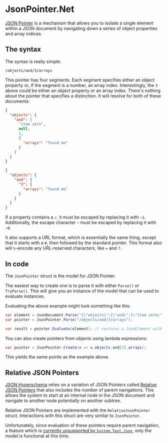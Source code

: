 # JsonPointer<nsp>.Net

[JSON Pointer](https://tools.ietf.org/html/rfc6901) is a mechanism that allows you to isolate a single element within a JSON document by navigating down a series of object properties and array indices.

## The syntax

The syntax is really simple:

```
/objects/and/3/arrays
```

This pointer has four segments.  Each segment specifies either an object property or, if the segment is a number, an array index.  Interestingly, the `3` above could be either an object property *or* an array index.  There's nothing about the pointer that specifies a distinction.  It will resolve for both of these documents:

```json
{
  "objects": {
    "and": [
      "item zero",
      null,
      2,
      {
        "arrays": "found me"
      }
    ]
  }
}

{
  "objects": {
    "and": {
      "3": {
        "arrays": "found me"
      }
    }
  }
}
```

If a property contains a `/`, it must be escaped by replacing it with `~1`.  Additionally, the escape character `~` must be escaped by replacing it with `~0`.

It also supports a URL format, which is essentially the same thing, except that it starts with a `#`, then followed by the standard pointer.  This format also will `%`-encode any URL-reserved characters, like `=` and `?`.

## In code

The `JsonPointer` struct is the model for JSON Pointer.

The easiest way to create one is to parse it with either `Parse()` or `TryParse()`.  This will give you an instance of the model that can be used to evaluate instances.

Evaluating the above example might look something like this:

```c#
var element = JsonDocument.Parse("{\"objects\":{\"and\":[\"item zero\",null,2,{\"arrays\":\"found me\"}]}}");
var pointer = JsonPointer.Parse("/objects/and/3/arrays");

var result = pointer.Evaluate(element); // contains a JsonElement with a "found me" value.
```

You can also create pointers from objects using lambda expressions:

```C#
var pointer = JsonPointer.Create(x => x.objects.and[3].arrays);
```

This yields the same pointe as the example above.

## Relative JSON Pointers

[JSON Hyperschema](https://datatracker.ietf.org/doc/draft-handrews-json-schema-hyperschema/) relies on a variation of JSON Pointers called [Relative JSON Pointers](https://tools.ietf.org/id/draft-handrews-relative-json-pointer-00.html) that also includes the number of parent navigations.  This allows the system to start at an internal node in the JSON document and navigate to another node potentially on another subtree.

Relative JSON Pointers are implemented with the `RelativeJsonPointer` struct.  Interactions with this struct are very similar to `JsonPointer`.

Unfortunately, since evaluation of these pointers require parent navigation, a feature which is [currently unsupported by `System.Text.Json`](https://github.com/dotnet/runtime/issues/40452), only the model is functional at this time.